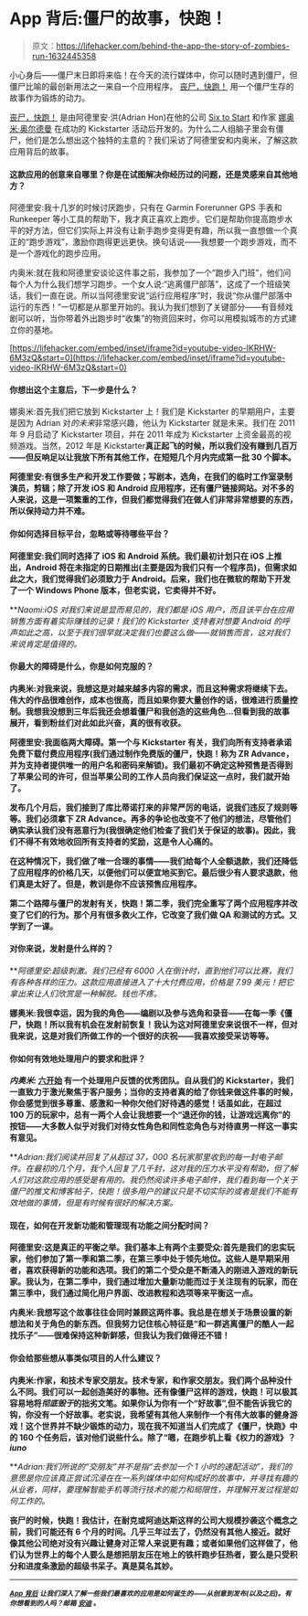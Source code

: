 # App 背后:僵尸的故事，快跑！

> 原文：<https://lifehacker.com/behind-the-app-the-story-of-zombies-run-1632445358>

小心身后——僵尸末日即将来临！在今天的流行媒体中，你可以随时遇到僵尸，但僵尸比喻的最创新用法之一来自一个应用程序。 [丧尸，快跑！](https://www.zombiesrungame.com/) 用一个僵尸生存的故事作为锻炼的动力。



[丧尸，快跑！](https://lifehacker.com/zombies-run-3-overhauls-the-look-adds-new-stories-a-1563792090) 是由阿德里安·洪(Adrian Hon)在他的公司 [Six to Start](http://www.sixtostart.com/) 和作家 [娜奥米·奥尔德曼](http://www.naomialderman.com/) 在成功的 Kickstarter 活动后开发的。为什么二人组脑子里会有僵尸，他们是怎么想出这个独特的主意的？我们采访了阿德里安和内奥米，了解这款应用背后的故事。

#### 这款应用的创意来自哪里？你是在试图解决你经历过的问题，还是灵感来自其他地方？

阿德里安:我十几岁的时候讨厌跑步，只有在 Garmin Forerunner GPS 手表和 Runkeeper 等小工具的帮助下，我才真正喜欢上跑步。它们是帮助你提高跑步水平的好方法，但它们实际上并没有让新手跑步变得更有趣，所以我一直想做一个真正的“跑步游戏”，激励你跑得更远更快。换句话说——我想要一个跑步游戏，而不是一个游戏化的跑步应用。

内奥米:就在我和阿德里安谈论这件事之前，我参加了一个“跑步入门班”，他们问每个人为什么我们想学习跑步。一个女人说:“逃离僵尸部落”，这成了一个班级笑话，我们一直在说。所以当阿德里安说“运行应用程序”时，我说“你从僵尸部落中运行的东西！”一切都是从那里开始的。我认为我们想到了关键部分——有音频戏剧可以听，当你带着外出跑步时“收集”的物资回来时，你可以用模拟城市的方式建立你的基地。

 [https://lifehacker.com/embed/inset/iframe?id=youtube-video-lKRHW-6M3zQ&start=0](https://lifehacker.com/embed/inset/iframe?id=youtube-video-lKRHW-6M3zQ&start=0) 

#### 你想出这个主意后，下一步是什么？

娜奥米:首先我们把它放到 Kickstarter 上！我们是 Kickstarter 的早期用户，主要是因为 Adrian 对*的未来*非常感兴趣，他认为 Kickstarter 就是未来。我们在 2011 年 9 月启动了 Kickstarter 项目，并在 2011 年成为 Kickstarter 上资金最高的视频游戏。当然，2012 年是 Kickstarter**真正起飞的时候，所以我们没有赚到几百万——但反响足以让我放下所有其他工作，在短短几个月内完成第一批 30 个脚本。**

**阿德里安:有很多生产和开发工作要做；写剧本，选角，在我们的临时工作室录制演员，剪辑；除了开发 iOS 和 Android 应用程序，还有僵尸链接网站。对不多的人来说，这是一项繁重的工作，但我们都觉得我们在做人们非常非常想要的东西，所以保持动力并不难。**

#### **你如何选择目标平台，忽略或等待哪些平台？**

**阿德里安:我们同时选择了 iOS 和 Android 系统。我们最初计划只在 iOS 上推出，Android 将在未指定的日期推出(主要是因为我们只有一个程序员)，但需求如此之大，我们觉得我们必须致力于 Android。后来，我们也在微软的帮助下开发了一个 Windows Phone 版本，但老实说，它卖得并不好。**

***Naomi:*iOS 对我们来说是显而易见的，我们都是 iOS 用户，而且该平台在应用销售方面有着实际赚钱的记录！我们的 Kickstarter 支持者对想要 Android 的呼声如此之高，以至于我们很早就决定我们也要这么做——就销售而言，这对我们来说肯定是值得的。**

#### **你最大的障碍是什么，你是如何克服的？**

**内奥米:对我来说，我想这是对越来越多内容的需求，而且这种需求将继续下去。伟大的作品很难创作，成本也很高，而且如果你要大量创作的话，很难进行质量控制。我想我没想到三年后我还会想着僵尸和我创造的这些角色…但看到我的故事展开，看到粉丝们对此如此兴奋，真的很有收获。**

**阿德里安:我面临两大障碍。第一个与 Kickstarter 有关，我们向所有支持者承诺免费下载付费应用程序(我们通过制作免费版的僵尸，快跑！称为 ZR Advance，并为支持者提供唯一的用户名和密码来解锁)。我们最初不确定这种预售是否得到了苹果公司的许可，但当苹果公司的工作人员向我们保证这一点时，我们就开始了。**

**发布几个月后，我们接到了库比蒂诺打来的非常严厉的电话，说我们违反了规则等等。我们必须拿下 ZR Advance。再多的争论也改变不了他们的想法，尽管他们确实承认我们没有恶意行为(我很确定他们检查了我们关于保证的故事)。因此，我们不得不有效地收回所有支持者的奖励，这是令人心痛的。**

**在这种情况下，我们做了唯一合理的事情——我们给每个人全额退款，我们还降低了应用程序的价格几天，以便他们可以便宜地买到它。最后很少有人要求退款，他们真是太好了。但是，教训是你不应该预售应用程序。**

**第二个路障与僵尸的发射有关，快跑！第二季，我们完全重写了两个应用程序并改变了它们的行为。那个月有很多救火工作，它改变了我们做 QA 和测试的方式。又学到了一课。**

#### **对你来说，发射是什么样的？**

***阿德里安:*超级刺激。我们已经有 6000 人在倒计时，直到他们可以比赛，我们有各种各样的压力。这款应用直接进入了十大付费应用，价格是 7.99 美元！把它拿出来让人们欣赏是一种解脱。钱也不疼。**

**娜奥米:我很幸运，因为我的角色——编剧以及参与选角和录音——在每一季《僵尸，快跑！所以我有机会在发射前恢复！我认为这对阿德里安来说很不一样，但对我来说，这是对我们所做工作的一个很好的庆祝——我喜欢接受采访等等。**

#### **你如何有效地处理用户的要求和批评？**

***内奥米:* [六开始](http://www.sixtostart.com/) 有一个处理用户反馈的优秀团队。自从我们的 Kickstarter，我们一直致力于激光聚焦于客户服务；当你的支持者真的给了你钱来做这件事的时候，你会感觉到很多尊重、感激和一种你欠他们好待遇的感觉！话虽如此，在超过 100 万的玩家中，总有一两个人会让我想要一个“退还你的钱，让游戏远离你”的按钮——大多数人似乎对我们对待女性角色和同性恋角色与对待直男一样这一事实有意见。**

***Adrian:*我们阅读并回复了从超过 37，000 名玩家那里收到的每一封电子邮件。在最初的几个月，我个人回复了几千封，这对我的压力水平没有帮助，但了解人们对这款应用的感受是有用的。我仍然阅读许多电子邮件，我们看到每一个关于僵尸的推文和博客帖子，快跑！很多用户的建议只是不切实际的或者是我们不能有效地做的事情，但是有时候有很好的解决方案。**

#### **现在，如何在开发新功能和管理现有功能之间分配时间？**

**阿德里安:这是真正的平衡之举。我们基本上有两个主要受众:首先是我们的忠实玩家，他们参加了第一季和第二季，在第三季中处于领先地位。这些人是早期采用者，喜欢获得新的功能和选项。我们的第二个受众是不断涌入的刚进入游戏的新玩家。我认为，在第二季中，我们通过增加大量新功能而过于关注现有的玩家，而在第三季中，我们通过简化用户界面、改进教程和选项等来平衡这一点。**

**内奥米:我想写这个故事往往会同时兼顾这两件事。我总是在想关于场景设置的新想法和关于角色的新东西。但我努力记住核心特征是“和一群逃离僵尸的酷人一起找乐子”——很难保持这种新鲜感，但我认为我们做得还不错！**

#### **你会给那些想从事类似项目的人什么建议？**

**内奥米:作家，和技术专家交朋友。技术专家，和作家交朋友。我们两个品种没什么不同。我们可以一起创造美好的事物。还有像僵尸这样的游戏，快跑！可以极其容易地将*彻底毁于*的拙劣文笔。如果你认为你有一个“好故事”,但不能告诉我它的钩，你没有一个好故事。老实说，我希望有其他人来制作一个有伟大故事的健身游戏！这个世界并不缺少锻炼的动力，现在我不知道当人们完成了《僵尸，快跑》中的 160 个任务后，该对他们说些什么。除了“嗯，在跑步机上看《权力的游戏》？*iuno***

***Adrian:*我们所说的“交朋友”并不是指“去参加一个 1 小时的速配活动”，我们的意思是你应该真正尝试沉浸在在一系列媒体中如何构成好的故事中，并寻找有趣的从业者，同样，要理解智能手机等流行技术的能力和局限性，并理解开发过程是如何工作的。**

**丧尸的时候，快跑！我估计，在耐克或阿迪达斯这样的公司大规模抄袭这个概念之前，我们可能还有 6 个月的时间。几乎三年过去了，仍然没有其他人接近。就好像其他公司绝对没有兴趣让健身对正常人来说更有趣；或者如果他们这样做了，他们认为世界上的每个人要么是想把朋友压在地上的铁杆跑步狂热者，要么是只受积分和进度条激励的超级书呆子。真是莫名其妙。**

* * *

**<small></small>*[<small>*App 背后*</small>](http://lifehacker.com/behindtheapp) <small>*让我们深入了解一些我们最喜欢的应用是如何诞生的——从创意到发布(以及之后)。有你想看到的人吗？邮箱*</small> [<small>*安迪*</small>](mailto:andy@lifehacker.com) <small>*。*</small>***